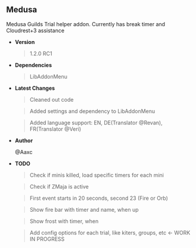 **Medusa**
----
Medusa Guilds Trial helper addon. Currently has break timer and Cloudrest+3 assistance 

* **Version**

  > 1.2.0 RC1
  
* **Dependencies**

  > LibAddonMenu

* **Latest Changes**

  > Cleaned out code

  > Added settings and dependency to LibAddonMenu
  
  > Added language support: EN, DE(Translator @Revan), FR(Translator @Veri)

* **Author**

  @Aaxc  

* **TODO**

  > Check if minis killed, load specific timers for each mini 

  > Check if ZMaja is active

  > First event starts in 20 seconds, second 23 (Fire or Orb)

  > Show fire bar with timer and name, when up

  > Show frost with timer, when
  
  > Add config options for each trial, like kiters, groups, etc <- WORK IN PROGRESS
